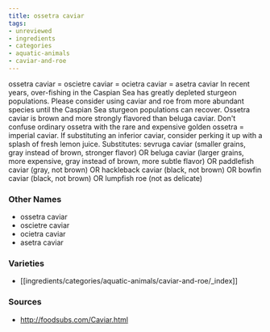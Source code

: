 ```yaml
---
title: ossetra caviar
tags:
- unreviewed
- ingredients
- categories
- aquatic-animals
- caviar-and-roe
---
```

ossetra caviar = oscietre caviar = ocietra caviar = asetra caviar In recent years, over-fishing in the Caspian Sea has greatly depleted sturgeon populations. Please consider using caviar and roe from more abundant species until the Caspian Sea sturgeon populations can recover. Ossetra caviar is brown and more strongly flavored than beluga caviar. Don't confuse ordinary ossetra with the rare and expensive golden ossetra = imperial caviar. If substituting an inferior caviar, consider perking it up with a splash of fresh lemon juice. Substitutes: sevruga caviar (smaller grains, gray instead of brown, stronger flavor) OR beluga caviar (larger grains, more expensive, gray instead of brown, more subtle flavor) OR paddlefish caviar (gray, not brown) OR hackleback caviar (black, not brown) OR bowfin caviar (black, not brown) OR lumpfish roe (not as delicate)

### Other Names

* ossetra caviar
* oscietre caviar
* ocietra caviar
* asetra caviar

### Varieties

* [[ingredients/categories/aquatic-animals/caviar-and-roe/_index]]

### Sources
* http://foodsubs.com/Caviar.html
